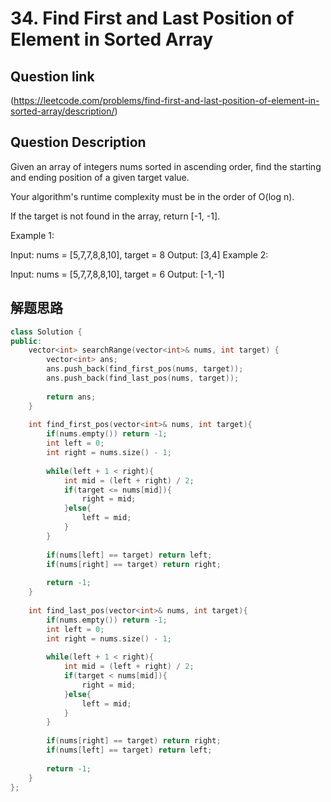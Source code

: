 # 34. Find First and Last Position of Element in Sorted Array

## Question link
(https://leetcode.com/problems/find-first-and-last-position-of-element-in-sorted-array/description/)

## Question Description

Given an array of integers nums sorted in ascending order, find the starting and ending position of a given target value.

Your algorithm's runtime complexity must be in the order of O(log n).

If the target is not found in the array, return [-1, -1].

Example 1:

Input: nums = [5,7,7,8,8,10], target = 8
Output: [3,4]
Example 2:

Input: nums = [5,7,7,8,8,10], target = 6
Output: [-1,-1]

## 解题思路

```c++
class Solution {
public:
    vector<int> searchRange(vector<int>& nums, int target) {
        vector<int> ans;
        ans.push_back(find_first_pos(nums, target));
        ans.push_back(find_last_pos(nums, target));
        
        return ans;
    }
    
    int find_first_pos(vector<int>& nums, int target){
        if(nums.empty()) return -1;
        int left = 0;
        int right = nums.size() - 1;
        
        while(left + 1 < right){
            int mid = (left + right) / 2;
            if(target <= nums[mid]){
                right = mid;
            }else{
                left = mid;
            }
        }
        
        if(nums[left] == target) return left;
        if(nums[right] == target) return right;
        
        return -1;
    }
    
    int find_last_pos(vector<int>& nums, int target){
        if(nums.empty()) return -1;
        int left = 0;
        int right = nums.size() - 1;
        
        while(left + 1 < right){
            int mid = (left + right) / 2;
            if(target < nums[mid]){
                right = mid;
            }else{
                left = mid;
            }
        }
        
        if(nums[right] == target) return right;
        if(nums[left] == target) return left;
        
        return -1;
    }
};
```